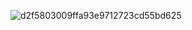 

![d2f5803009ffa93e9712723cd55bd625](https://github.com/user-attachments/assets/f44dd962-82db-46a3-a329-a6feacbcbdc4)

